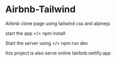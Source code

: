 # Airbnb-Tailwind

Airbnb clone page using tailwind css and  alpinejs

start the app
</> npm install

Start the server using
</> npm run dev

this project is also serve online
tairbnb.netlify.app
